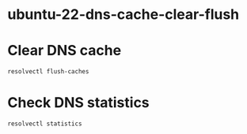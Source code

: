 # ubuntu-22-dns-cache-clear-flush

# Clear DNS cache
```resolvectl flush-caches```

# Check DNS statistics
```resolvectl statistics```
